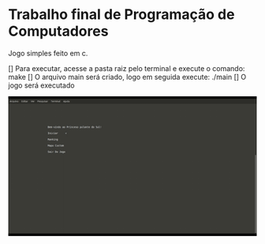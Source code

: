 # Trabalho final de Programação de Computadores

Jogo simples feito em c.

[] Para executar, acesse a pasta raiz pelo terminal e execute o comando: make
[] O arquivo main será criado, logo em seguida execute: ./main
[] O jogo será executado

![Demonstração](media/demo.gif)
